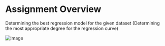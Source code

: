 # Assignment Overview

Determining the best regression model for the given dataset (Determining the most appropriate degree for the regression curve)

![image](https://user-images.githubusercontent.com/59469182/221332536-c95c562b-7641-4c23-8322-217547e9417a.png)
